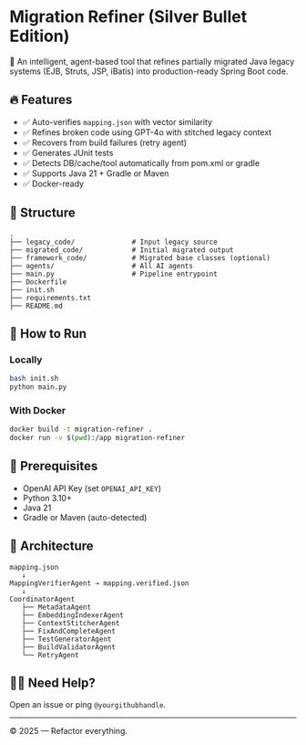 # Migration Refiner (Silver Bullet Edition)

🚀 An intelligent, agent-based tool that refines partially migrated Java legacy systems (EJB, Struts, JSP, iBatis) into production-ready Spring Boot code.

## 🔥 Features

- ✅ Auto-verifies `mapping.json` with vector similarity
- ✅ Refines broken code using GPT-4o with stitched legacy context
- ✅ Recovers from build failures (retry agent)
- ✅ Generates JUnit tests
- ✅ Detects DB/cache/tool automatically from pom.xml or gradle
- ✅ Supports Java 21 + Gradle or Maven
- ✅ Docker-ready

## 🧱 Structure

```
.
├── legacy_code/              # Input legacy source
├── migrated_code/            # Initial migrated output
├── framework_code/           # Migrated base classes (optional)
├── agents/                   # All AI agents
├── main.py                   # Pipeline entrypoint
├── Dockerfile
├── init.sh
├── requirements.txt
├── README.md
```

## 🧪 How to Run

### Locally

```bash
bash init.sh
python main.py
```

### With Docker

```bash
docker build -t migration-refiner .
docker run -v $(pwd):/app migration-refiner
```

## 🤖 Prerequisites

- OpenAI API Key (set `OPENAI_API_KEY`)
- Python 3.10+
- Java 21
- Gradle or Maven (auto-detected)

## 🧠 Architecture

```
mapping.json
   ↓
MappingVerifierAgent → mapping.verified.json
   ↓
CoordinatorAgent
   ├── MetadataAgent
   ├── EmbeddingIndexerAgent
   ├── ContextStitcherAgent
   ├── FixAndCompleteAgent
   ├── TestGeneratorAgent
   ├── BuildValidatorAgent
   └── RetryAgent
```

## 🙋‍♂️ Need Help?

Open an issue or ping `@yourgithubhandle`.

---

© 2025 — Refactor everything.
